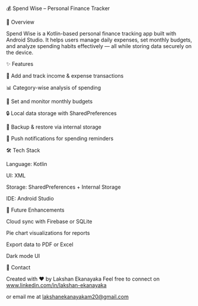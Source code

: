 💰 Spend Wise – Personal Finance Tracker

📱 Overview

Spend Wise is a Kotlin-based personal finance tracking app built with Android Studio. It helps users manage daily expenses, set monthly budgets, and analyze spending habits effectively — all while storing data securely on the device.

✨ Features

💸 Add and track income & expense transactions

📊 Category-wise analysis of spending

📅 Set and monitor monthly budgets

🔒 Local data storage with SharedPreferences

💾 Backup & restore via internal storage

🔔 Push notifications for spending reminders

🛠️ Tech Stack

Language: Kotlin

UI: XML

Storage: SharedPreferences + Internal Storage

IDE: Android Studio

🚀 Future Enhancements

Cloud sync with Firebase or SQLite

Pie chart visualizations for reports

Export data to PDF or Excel

Dark mode UI

📧 Contact

Created with ❤️ by Lakshan Ekanayaka Feel free to connect on www.linkedin.com/in/lakshan-ekanayaka

or email me at lakshanekanayakam20@gmail.com
